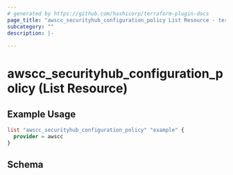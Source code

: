```yaml
---
# generated by https://github.com/hashicorp/terraform-plugin-docs
page_title: "awscc_securityhub_configuration_policy List Resource - terraform-provider-awscc"
subcategory: ""
description: |-
  
---
```


# awscc_securityhub_configuration_policy (List Resource)



## Example Usage

```terraform
list "awscc_securityhub_configuration_policy" "example" {
  provider = awscc
}
```

<!-- schema generated by tfplugindocs -->
## Schema
